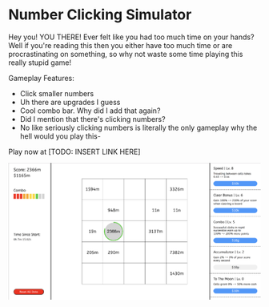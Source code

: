 # Number Clicking Simulator
Hey you! YOU THERE! Ever felt like you had too much time on your hands? Well if you're reading this then you either have too much time or are procrastinating on something, so why not waste some time playing this really stupid game!

Gameplay Features:
- Click smaller numbers
- Uh there are upgrades I guess
- Cool combo bar. Why did I add that again?
- Did I mention that there's clicking numbers?
- No like seriously clicking numbers is literally the only gameplay why the hell would you play this-

Play now at [TODO: INSERT LINK HERE]

![Invigorating Gameplay](gameplay.png)